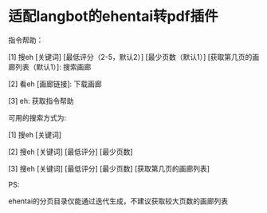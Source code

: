 # 适配langbot的ehentai转pdf插件 #

指令帮助：

  [1] 搜eh [关键词] [最低评分（2-5，默认2）] [最少页数（默认1）] [获取第几页的画廊列表（默认1）]: 搜索画廊
  
  [2] 看eh [画廊链接]: 下载画廊
  
  [3] eh: 获取指令帮助

可用的搜索方式为:

  [1] 搜eh [关键词]
  
  [2] 搜eh [关键词] [最低评分] [最少页数]
  
  [3] 搜eh [关键词] [最低评分] [最少页数] [获取第几页的画廊列表]
  

PS:

  ehentai的分页目录仅能通过迭代生成，不建议获取较大页数的画廊列表
  
